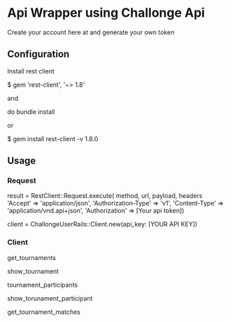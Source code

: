 <h1>Api Wrapper using Challonge Api</h1>

Create your account here at <a src="https://challonge.com/"> and generate your own token

<h2>Configuration</h2>

Install rest client 

$ gem 'rest-client', '~> 1.8'

and

do bundle install

or

$ gem install rest-client -v 1.8.0

<h2> Usage </h2>

<h3>Request</h3>

result = RestClient::Request.execute(
           method, url, payload, headers 'Accept' => 'application/json',
          'Authorization-Type' => 'v1',
          'Content-Type' => 'application/vnd.api+json',
          'Authorization' => [Your api token])
           
client = ChallongeUserRails::Client.new(api_key: [YOUR API KEY])

<h3>Client</h3>

get_tournaments
          
show_tournament
          
tournament_participants 
          
show_torunament_participant
          
get_tournament_matches
          

